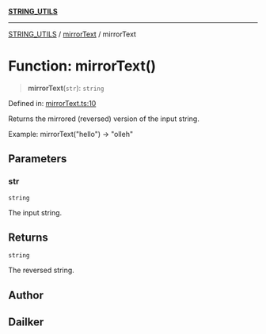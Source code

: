 [**STRING_UTILS**](../../README.md)

***

[STRING_UTILS](../../README.md) / [mirrorText](../README.md) / mirrorText

# Function: mirrorText()

> **mirrorText**(`str`): `string`

Defined in: [mirrorText.ts:10](https://github.com/dailker/everyutil/blob/0ec5ce08552e5059ec58e2975404aeb74a6202b1/src/string/mirrorText.ts#L10)

Returns the mirrored (reversed) version of the input string.

Example: mirrorText("hello") → "olleh"

## Parameters

### str

`string`

The input string.

## Returns

`string`

The reversed string.

## Author

## Dailker
